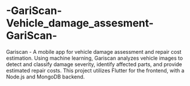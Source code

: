 # -GariScan-Vehicle_damage_assesment-GariScan-
Gariscan - A mobile app for vehicle damage assessment and repair cost estimation. Using machine learning, Gariscan analyzes vehicle images to detect and classify damage severity, identify affected parts, and provide estimated repair costs. This project utilizes Flutter for the frontend, with a Node.js and MongoDB backend.
